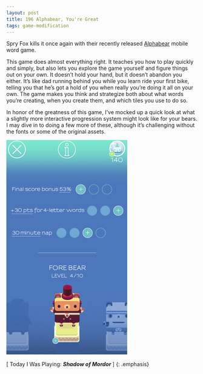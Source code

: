 ```yaml
---
layout: post
title: 196 Alphabear, You're Great
tags: game-modification
---
```

Spry Fox kills it once again with their recently released [Alphabear](http://spryfox.com/our-games/alphabear/) mobile word game.

This game does almost everything right.  It teaches you how to play quickly and simply, but also lets you explore the game yourself and figure things out on your own.  It doesn’t hold your hand, but it doesn’t abandon you either.  It’s like dad running behind you while you learn ride your first bike, telling you that he’s got a hold of you when really you’re doing it all on your own.  The game makes you think and strategize both about what words you’re creating, when you create them, and which tiles you use to do so.

In honor of the greatness of this game, I’ve mocked up a quick look at what a slightly more interactive progression system might look like for your bears. I may dive in to doing a few more of these, although it’s challenging without the fonts or some of the original assets.

![Alphabear Image](/img/games/196_Alphabear_Youre_Great.jpg "Alphabear")

[ Today I Was Playing: ***Shadow of Mordor*** ]
{: .emphasis}


